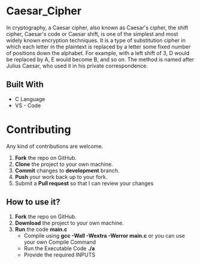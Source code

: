 # Caesar_Cipher

In cryptography, a Caesar cipher, also known as Caesar's cipher, the shift cipher, Caesar's code or Caesar shift, is one of the simplest and most widely known encryption techniques. It is a type of substitution cipher in which each letter in the plaintext is replaced by a letter some fixed number of positions down the alphabet. For example, with a left shift of 3, D would be replaced by A, E would become B, and so on. The method is named after Julius Caesar, who used it in his private correspondence.


## Built With

* C Language
* VS - Code


Contributing
==========
Any kind of contributions are welcome.

1. **Fork** the repo on GitHub.
2. **Clone** the project to your own machine.
3. **Commit** changes to **development** branch.
4. **Push** your work back up to your fork.
5. Submit a **Pull request** so that I can review your changes



## How to use it?

1. **Fork** the repo on GitHub.
2. **Download** the project to your own machine.
3. **Run** the code **main.c**
    * Compile using **gcc -Wall -Wextra -Werror main.c** or you can use your own Compile Command
    * Run the Executable Code **./a**
    * Provide the required INPUTS
 
